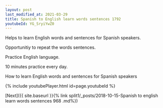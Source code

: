 ```yaml
---
layout: post
last_modified_at: 2021-03-29
title: Spanish to English learn words sentences 1792 
youtubeId: YG_SryiYwZ0
---
```

 
 
Helps to learn English words and sentences for Spanish speakers.

Opportunitiy to repeat the words sentences. 

Practice English language. 
 
10 minutes practice every day. 
 
How to learn English words and sentences for Spanish speakers 
 
{% include youtubePlayer.html id=page.youtubeId %}
 
 
[Next]({{ site.baseurl }}{% link  split1/_posts/2018-10-15-Spanish to english learn words sentences 968 .md%})
 
